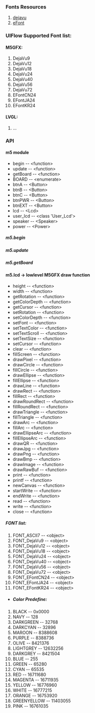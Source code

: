 ### Fonts Resources
1. [dejavu](https://dejavu-fonts.github.io/)
2. [eFont](http://openlab.ring.gr.jp/efont/index.html.en)

### UIFlow Supported Font list:

#### M5GFX:
 1. DejaVu9
 2. DejaVu12
 3. DejaVu18
 4. DejaVu24
 5. DejaVu40
 6. DejaVu56
 7. DejaVu72
 8. EFontCN24
 9. EFontJA24
 10. EFontKR24

#### LVGL:
1. ...

### API

#### m5 module
  - begin -- \<function\>
  - update -- \<function\>
  - getBoard -- \<function\>
  - BOARD -- \<enumerate\>
  - btnA -- \<Button\>
  - btnB -- \<Button\>
  - btnC -- \<Button\>
  - btnPWR -- \<Button\>
  - btnEXT -- \<Button\>
  - lcd -- \<Lcd\>
  - user_lcd -- \<class 'User_Lcd'\>
  - speaker -- \<Speaker\>
  - power -- \<Power\>

##### m5.begin
##### m5.update
##### m5.getBoard


#### m5.lcd -> lowlevel M5GFX draw function
  - height -- \<function\>
  - width -- \<function\>
  - getRotation -- \<function\>
  - getColorDepth -- \<function\>
  - getCursor -- \<function\>
  - setRotation -- \<function\>
  - setColorDepth -- \<function\>
  - setFont -- \<function\>
  - setTextColor -- \<function\>
  - setTextScroll -- \<function\>
  - setTextSize -- \<function\>
  - setCursor -- \<function\>
  - clear -- \<function\>
  - fillScreen -- \<function\>
  - drawPixel -- \<function\>
  - drawCircle -- \<function\>
  - fillCircle -- \<function\>
  - drawEllipse -- \<function\>
  - fillEllipse -- \<function\>
  - drawLine -- \<function\>
  - drawRect -- \<function\>
  - fillRect -- \<function\>
  - drawRoundRect -- \<function\>
  - fillRoundRect -- \<function\>
  - drawTriangle -- \<function\>
  - fillTriangle -- \<function\>
  - drawArc -- \<function\>
  - fillArc -- \<function\>
  - drawEllipseArc -- \<function\>
  - fillEllipseArc -- \<function\>
  - drawQR -- \<function\>
  - drawJpg -- \<function\>
  - drawPng -- \<function\>
  - drawBmp -- \<function\>
  - drawImage -- \<function\>
  - drawRawBuf -- \<function\>
  - print -- \<function\>
  - printf -- \<function\>
  - newCanvas -- \<function\>
  - startWrite -- \<function\>
  - endWrite -- \<function\>
  - read -- \<function\>
  - write -- \<function\>
  - close -- \<function\>

##### FONT list:
1. FONT_ASCII7 -- \<object\>
2. FONT_DejaVu9 -- \<object\>
3. FONT_DejaVu12 -- \<object\>
4. FONT_DejaVu18 -- \<object\>
5. FONT_DejaVu24 -- \<object\>
6. FONT_DejaVu40 -- \<object\>
7. FONT_DejaVu56 -- \<object\>
8. FONT_DejaVu72 -- \<object\>
9. FONT_EFontCN24 -- \<object\>
10. FONT_EFontJA24 -- \<object\>
11. FONT_EFontKR24 -- \<object\>

- ##### Color Predefine:
1. BLACK -- 0x0000
2. NAVY -- 128
3. DARKGREEN -- 32768
4. DARKCYAN -- 32896
5. MAROON -- 8388608
6. PURPLE -- 8388736
7. OLIVE -- 8421376
8. LIGHTGREY -- 12632256
9. DARKGREY -- 8421504
10. BLUE -- 255
11. GREEN -- 65280
12. CYAN -- 65535
13. RED -- 16711680
14. MAGENTA -- 16711935
15. YELLOW -- 16776960
16. WHITE -- 16777215
17. ORANGE -- 16753920
18. GREENYELLOW -- 11403055
19. PINK -- 16761035